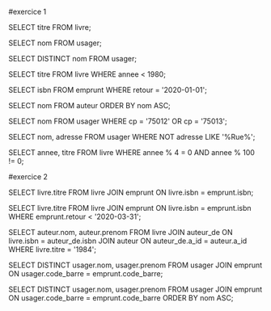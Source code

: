 #exercice 1

SELECT titre FROM livre;

SELECT nom FROM usager;

SELECT DISTINCT nom FROM usager;

SELECT titre FROM livre WHERE annee < 1980;

SELECT isbn FROM emprunt WHERE retour = '2020-01-01';

SELECT nom FROM auteur ORDER BY nom ASC;

SELECT nom FROM usager WHERE cp = '75012' OR cp = '75013';

SELECT nom, adresse FROM usager WHERE NOT adresse LIKE '%Rue%';

SELECT annee, titre FROM livre WHERE annee % 4 = 0 AND annee % 100 != 0;

#exercice 2

SELECT livre.titre FROM livre JOIN emprunt ON livre.isbn = emprunt.isbn;

SELECT livre.titre FROM livre JOIN emprunt ON livre.isbn = emprunt.isbn WHERE emprunt.retour < '2020-03-31';

SELECT auteur.nom, auteur.prenom FROM livre JOIN auteur_de ON livre.isbn = auteur_de.isbn JOIN auteur ON auteur_de.a_id = auteur.a_id WHERE livre.titre = '1984';

SELECT DISTINCT usager.nom, usager.prenom FROM usager JOIN emprunt ON usager.code_barre = emprunt.code_barre;

SELECT DISTINCT usager.nom, usager.prenom FROM usager JOIN emprunt ON usager.code_barre = emprunt.code_barre ORDER BY nom ASC;
